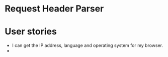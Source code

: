 # Request Header Parser

# User stories
- I can get the IP address, language and operating system for my browser.
- 